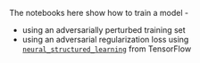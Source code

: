 The notebooks here show  how to train a model - 

* using an adversarially perturbed training set 
* using an adversarial regularization loss using [`neural_structured_learning`](https://www.tensorflow.org/neural_structured_learning) from TensorFlow
